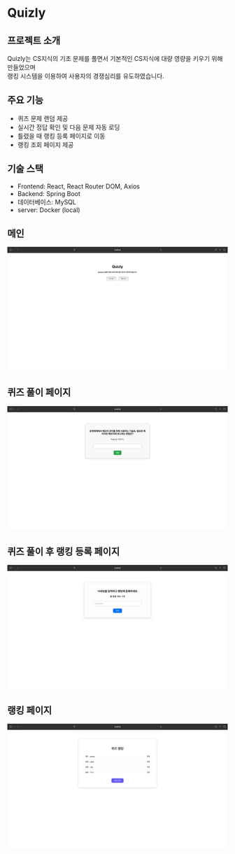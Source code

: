 # Quizly

## 프로젝트 소개
Quizly는 CS지식의 기초 문제를 풀면서 기본적인 CS지식에 대량 영량을 키우기 위해 만들었으며<br>
랭킹 시스템을 이용하여 사용자의 경쟁심리를 유도하였습니다.

## 주요 기능
- 퀴즈 문제 랜덤 제공
- 실시간 정답 확인 및 다음 문제 자동 로딩
- 틀렸을 때 랭킹 등록 페이지로 이동
- 랭킹 조회 페이지 제공

## 기술 스택
- Frontend: React, React Router DOM, Axios
- Backend: Spring Boot 
- 데이터베이스: MySQL 
- server: Docker (local)

## 메인
![메인](screenshot/main.png)

## 퀴즈 풀이 페이지 
![퀴즈풀이](screenshot/sub.png)

## 퀴즈 풀이 후 랭킹 등록 페이지
![랭킹등록](screenshot/register.png)

## 랭킹 페이지
![랭킹](screenshot/rank.png)
